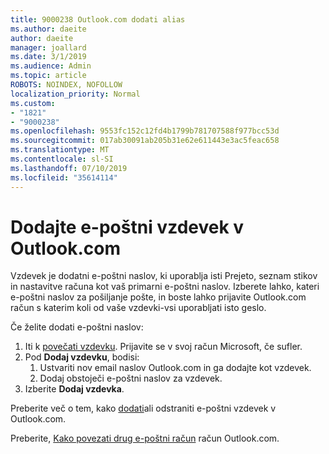 ```yaml
---
title: 9000238 Outlook.com dodati alias
ms.author: daeite
author: daeite
manager: joallard
ms.date: 3/1/2019
ms.audience: Admin
ms.topic: article
ROBOTS: NOINDEX, NOFOLLOW
localization_priority: Normal
ms.custom:
- "1821"
- "9000238"
ms.openlocfilehash: 9553fc152c12fd4b1799b781707588f977bcc53d
ms.sourcegitcommit: 017ab30091ab205b31e62e611443e3ac5feac658
ms.translationtype: MT
ms.contentlocale: sl-SI
ms.lasthandoff: 07/10/2019
ms.locfileid: "35614114"
---
```

# <a name="add-an-email-alias-in-outlookcom"></a>Dodajte e-poštni vzdevek v Outlook.com

Vzdevek je dodatni e-poštni naslov, ki uporablja isti Prejeto, seznam stikov in nastavitve računa kot vaš primarni e-poštni naslov. Izberete lahko, kateri e-poštni naslov za pošiljanje pošte, in boste lahko prijavite Outlook.com račun s katerim koli od vaše vzdevki-vsi uporabljati isto geslo.

Če želite dodati e-poštni naslov:

1. Iti k [povečati vzdevku](https://go.microsoft.com/fwlink/p/?linkid=864833). Prijavite se v svoj račun Microsoft, če sufler.
2. Pod **Dodaj vzdevku**, bodisi:
    1. Ustvariti nov email naslov Outlook.com in ga dodajte kot vzdevek.
    2. Dodaj obstoječi e-poštni naslov za vzdevek.
3. Izberite **Dodaj vzdevka**.

Preberite več o tem, kako [dodati](https://support.office.com/article/459b1989-356d-40fa-a689-8f285b13f1f2?wt.mc_id=Office_Outlook_com_Alchemy)ali odstraniti e-poštni vzdevek v Outlook.com.  

Preberite, [Kako povezati drug e-poštni račun](https://support.office.com/article/c5224df4-5885-4e79-91ba-523aa743f0ba?wt.mc_id=Office_Outlook_com_Alchemy) račun Outlook.com.